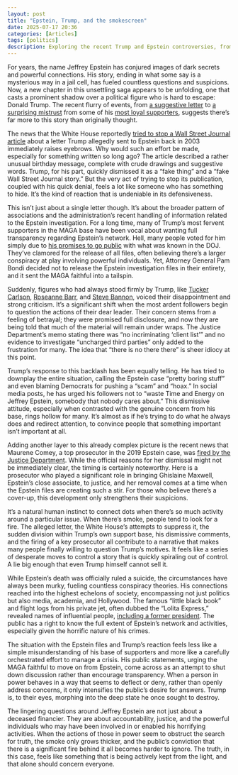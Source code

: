 ```yaml
---
layout: post
title: "Epstein, Trump, and the smokescreen"
date: 2025-07-17 20:36
categories: [Articles]
tags: [politics]
description: Exploring the recent Trump and Epstein controversies, from a suggestive letter to White House efforts to control information, raising further questions about a potential cover-up.
---
```


For years, the name Jeffrey Epstein has conjured images of dark secrets and powerful connections. His story, ending in what some say is a mysterious way in a jail cell, has fueled countless questions and suspicions. Now, a new chapter in this unsettling saga appears to be unfolding, one that casts a prominent shadow over a political figure who is hard to escape: Donald Trump. The recent flurry of events, from [a suggestive letter](https://www.wsj.com/politics/trump-jeffrey-epstein-birthday-letter-we-have-certain-things-in-common-f918d796?mod=hp_lead_pos7) to [a surprising mistrust](https://www.yahoo.com/entertainment/articles/8-maga-celebrities-very-very-173344771.html) from some of his [most loyal supporters](https://www.theguardian.com/us-news/2025/jul/17/trump-jeffrey-epstein-republicans-maga), suggests there’s far more to this story than originally thought.

The news that the White House reportedly [tried to stop a Wall Street Journal article](https://variety.com/2025/politics/news/trump-attempted-block-publication-wsj-jeffrey-epstein-story-1236463201/) about a letter Trump allegedly sent to Epstein back in 2003 immediately raises eyebrows. Why would such an effort be made, especially for something written so long ago? The article described a rather unusual birthday message, complete with crude drawings and suggestive words. Trump, for his part, quickly dismissed it as a “fake thing” and a “fake Wall Street Journal story.” But the very act of trying to stop its publication, coupled with his quick denial, feels a lot like someone who has something to hide. It’s the kind of reaction that is undeniable in its defensiveness.

This isn’t just about a single letter though. It’s about the broader pattern of associations and the administration’s recent handling of information related to the Epstein investigation. For a long time, many of Trump’s most fervent supporters in the MAGA base have been vocal about wanting full transparency regarding Epstein’s network. Hell, many people voted for him simply due to [his promises to go public](https://www.villages-news.com/2025/07/16/where-are-the-epstein-files-trump-promised/) with what was known in the DOJ. They’ve clamored for the release of all files, often believing there’s a larger conspiracy at play involving powerful individuals. Yet, Attorney General Pam Bondi decided not to release the Epstein investigation files in their entirety, and it sent the MAGA faithful into a tailspin.

Suddenly, figures who had always stood firmly by Trump, like [Tucker Carlson](https://www.nbcnews.com/news/amp/rcna217473), [Roseanne Barr](https://thehill.com/blogs/in-the-know/5391746-roseanne-barr-trump-epstein/amp/), and [Steve Bannon](https://www.latintimes.com/steve-bannon-predicts-maga-doomsday-if-epstein-files-arent-released-were-going-lose-40-seats-586840), voiced their disappointment and strong criticism. It’s a significant shift when the most ardent followers begin to question the actions of their dear leader. Their concern stems from a feeling of betrayal; they were promised full disclosure, and now they are being told that much of the material will remain under wraps. The Justice Department’s memo stating there was “no incriminating ‘client list’” and no evidence to investigate “uncharged third parties” only added to the frustration for many. The idea that “there is no there there” is sheer idiocy at this point.

Trump’s response to this backlash has been equally telling. He has tried to downplay the entire situation, calling the Epstein case “pretty boring stuff” and even blaming Democrats for pushing a “scam” and “hoax.” In social media posts, he has urged his followers not to “waste Time and Energy on Jeffrey Epstein, somebody that nobody cares about.” This dismissive attitude, especially when contrasted with the genuine concern from his base, rings hollow for many. It’s almost as if he’s trying to do what he always does and redirect attention, to convince people that something important isn’t important at all.

Adding another layer to this already complex picture is the recent news that Maurene Comey, a top prosecutor in the 2019 Epstein case, was [fired by the Justice Department](https://www.nytimes.com/2025/07/17/nyregion/maurene-comey-fired-trump.html). While the official reasons for her dismissal might not be immediately clear, the timing is certainly noteworthy. Here is a prosecutor who played a significant role in bringing Ghislaine Maxwell, Epstein’s close associate, to justice, and her removal comes at a time when the Epstein files are creating such a stir. For those who believe there’s a cover-up, this development only strengthens their suspicions.

It’s a natural human instinct to connect dots when there’s so much activity around a particular issue. When there’s smoke, people tend to look for a fire. The alleged letter, the White House’s attempts to suppress it, the sudden division within Trump’s own support base, his dismissive comments, and the firing of a key prosecutor all contribute to a narrative that makes many people finally willing to question Trump’s motives. It feels like a series of desperate moves to control a story that is quickly spiraling out of control. A lie big enough that even Trump himself cannot sell it.

While Epstein’s death was officially ruled a suicide, the circumstances have always been murky, fueling countless conspiracy theories. His connections reached into the highest echelons of society, encompassing not just politics but also media, academia, and Hollywood. The famous “little black book” and flight logs from his private jet, often dubbed the “Lolita Express,” revealed names of influential people, [including a former president](https://www.palmbeachpost.com/story/news/trump/2025/02/28/epstein-flight-logs-list-surprising-details-trump-clinton-trips/80730076007/). The public has a right to know the full extent of Epstein’s network and activities, especially given the horrific nature of his crimes.

The situation with the Epstein files and Trump’s reaction feels less like a simple misunderstanding of his base of supporters and more like a carefully orchestrated effort to manage a crisis. His public statements, urging the MAGA faithful to move on from Epstein, come across as an attempt to shut down discussion rather than encourage transparency. When a person in power behaves in a way that seems to deflect or deny, rather than openly address concerns, it only intensifies the public’s desire for answers. Trump is, to their eyes, morphing into the deep state he once sought to destroy.

The lingering questions around Jeffrey Epstein are not just about a deceased financier. They are about accountability, justice, and the powerful individuals who may have been involved in or enabled his horrifying activities. When the actions of those in power seem to obstruct the search for truth, the smoke only grows thicker, and the public’s conviction that there is a significant fire behind it all becomes harder to ignore. The truth, in this case, feels like something that is being actively kept from the light, and that alone should concern everyone.
